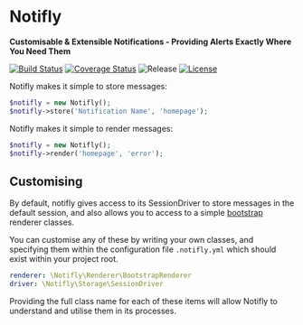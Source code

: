 # Notifly 
__Customisable & Extensible Notifications - Providing Alerts Exactly Where You Need Them__

[![Build Status](https://img.shields.io/travis/danhanly/notifly.svg?style=flat-square)](https://travis-ci.org/danhanly/notifly)
[![Coverage Status](https://img.shields.io/coveralls/danhanly/notifly.svg?style=flat-square)](https://coveralls.io/github/danhanly/notifly)
![Release](https://img.shields.io/github/release/danhanly/notifly.svg?style=flat-square)
[![License](https://img.shields.io/github/license/danhanly/notifly.svg?style=flat-square)](http://choosealicense.com/licenses/gpl-2.0/)

Notifly makes it simple to store messages:

```php
$notifly = new Notifly();
$notifly->store('Notification Name', 'homepage');
```

Notifly makes it simple to render messages:

```php
$notifly = new Notifly();
$notifly->render('homepage', 'error');
```

## Customising

By default, notifly gives access to its SessionDriver to store messages in the default session, and also allows you to access to a simple [bootstrap](http://getbootstrap.com/) renderer classes.

You can customise any of these by writing your own classes, and specifying them within the configuration file `.notifly.yml` which should exist within your project root.

```yml
renderer: \Notifly\Renderer\BootstrapRenderer
driver: \Notifly\Storage\SessionDriver
```

Providing the full class name for each of these items will allow Notifly to understand and utilise them in its processes.